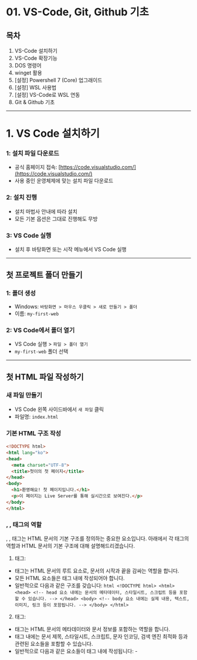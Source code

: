 # 01. VS-Code, Git, Github 기초

## 목차

1. VS-Code 설치하기
2. VS-Code 확장기능
3. DOS 명령어
4. winget 활용
5. [설정] Powershell 7 (Core) 업그래이드
6. [설정] WSL 사용법
7. [설정] VS-Code로 WSL 연동
8. Git & Github 기초

---

# 1. VS Code 설치하기

### 1: 설치 파일 다운로드

- 공식 홈페이지 접속: [https://code.visualstudio.com/](https://code.visualstudio.com/)
- 사용 중인 운영체제에 맞는 설치 파일 다운로드

### 2: 설치 진행

- 설치 마법사 안내에 따라 설치
- 모든 기본 옵션은 그대로 진행해도 무방

### 3: VS Code 실행

- 설치 후 바탕화면 또는 시작 메뉴에서 VS Code 실행

---

## 첫 프로젝트 폴더 만들기

### 1: 폴더 생성

- Windows: `바탕화면 > 마우스 우클릭 > 새로 만들기 > 폴더`
- 이름: `my-first-web`

### 2: VS Code에서 폴더 열기

- VS Code 실행 > `파일 > 폴더 열기`
- `my-first-web` 폴더 선택

---

## 첫 HTML 파일 작성하기

### 새 파일 만들기

- VS Code 왼쪽 사이드바에서 `새 파일` 클릭
- 파일명: `index.html`

### 기본 HTML 구조 작성

```html
<!DOCTYPE html>
<html lang="ko">
<head>
  <meta charset="UTF-8">
  <title>첫이의 첫 페이지</title>
</head>
<body>
  <h1>환영해요! 첫 페이지입니다.</h1>
  <p>이 페이지는 Live Server를 통해 실시간으로 보여진다.</p>
</body>
</html>
```

### **<html>, <head>, <body> 태그의 역할**

<html>, <head>, <body> 태그는 HTML 문서의 기본 구조를 정의하는 중요한 요소입니다. 아래에서 각 태그의 역할과 HTML 문서의 기본 구조에 대해 설명해드리겠습니다.

1. <html> 태그:
- <html> 태그는 HTML 문서의 루트 요소로, 문서의 시작과 끝을 감싸는 역할을 합니다.
- 모든 HTML 요소들은 <html> 태그 내에 작성되어야 합니다.
- 일반적으로 다음과 같은 구조를 갖습니다: ```html <!DOCTYPE html> <html> <head> <!-- head 요소 내에는 문서의 메타데이터, 스타일시트, 스크립트 등을 포함할 수 있습니다. --> </head> <body> <!-- body 요소 내에는 실제 내용, 텍스트, 이미지, 링크 등이 포함됩니다. --> </body> </html> ```
2. <head> 태그:
- <head> 태그는 HTML 문서의 메타데이터와 문서 정보를 포함하는 역할을 합니다.
- <head> 태그 내에는 문서 제목, 스타일시트, 스크립트, 문자 인코딩, 검색 엔진 최적화 등과 관련된 요소들을 포함할 수 있습니다.
- 일반적으로 다음과 같은 요소들이 <head> 태그 내에 작성됩니다: - <title>: 문서의 제목을 정의합니다. - <meta>: 문자 인코딩, 검색 엔진 최적화 등의 메타데이터를 지정합니다. - <link>: 외부 스타일시트를 연결하거나 파비콘(favicon) 등의 리소스를 정의합니다. - <style>: 문서에 직접 CSS 스타일을 정의할 수 있습니다. - <script>: JavaScript 코드를 포함할 수 있습니다.
3. <body> 태그:
- <body> 태그는 실제 웹 페이지의 내용을 정의하는 역할을 합니다.
- 웹 페이지에 표시되는 텍스트, 이미지, 링크, 테이블, 폼 등의 요소들은 모두 <body> 태그 내에 작성됩니다.
- 일반적으로 웹 페이지의 구조와 내용은 <body> 태그 내에 작성되며, 다양한 요소들을 조합하여 웹 페이지의 레이아웃과 디자인을 구성합니다.

HTML 문서의 기본 구조는 위에서 설명한 <html>, <head>, <body> 태그들로 이루어집니다. <html> 태그는 문서의 시작과 끝을 정의하고, <head> 태그는 메타데이터와 문서 정보를 포함하며, <body> 태그는 웹 페이지의 실제 내용을 포함합니다. 이러한 구조를 갖는 HTML 문서는 웹 브라우저에 의해 올바르게 해석되고 표시됩니다.

### DOCTYPE

```html
<!DOCTYPE html>
```

### 메모장을 이용한 HTML 페이지 작성

![Untitled](Untitled.png)

- 작성 순서 [https://www.w3schools.com/html/html_editors.asp](https://www.w3schools.com/html/html_editors.asp)
1. 웹 페이지 구조 설계: 웹 페이지의 구조를 결정하고 어떤 요소들을 포함할지 계획합니다. 예를 들어, 헤더, 내용, 사이드바, 푸터 등을 어떻게 배치할지 결정합니다.
2. HTML 기본 구조 작성: 메모장을 열고 **`<!DOCTYPE html>`**을 입력하여 문서 유형(DOCTYPE)을 선언합니다. 그 다음, **`<html>`**, **`<head>`**, **`<body>`** 태그를 차례대로 입력합니다.
3. 메타데이터와 문서 정보 입력: **`<head>`** 태그 내에서 문서 제목(**`<title>`**), 문자 인코딩(**`<meta charset="UTF-8">`**) 등의 메타데이터와 문서 정보를 입력합니다.
4. 내용 작성: **`<body>`** 태그 내에서 웹 페이지의 실제 내용을 작성합니다. 텍스트, 이미지, 링크, 리스트, 테이블 등을 추가합니다. 필요한 경우, **`<div>`** 등의 블록 요소로 콘텐츠를 그룹화할 수도 있습니다.
5. CSS 스타일 추가 (선택 사항): 웹 페이지에 스타일을 적용하기 위해 **`<style>`** 태그 내에서 CSS 코드를 작성하거나, 외부 CSS 파일을 연결할 수 있습니다.
6. JavaScript 추가 (선택 사항): 웹 페이지에 동적인 기능을 추가하기 위해 **`<script>`** 태그 내에서 JavaScript 코드를 작성하거나, 외부 JavaScript 파일을 연결할 수 있습니다.
7. 파일 저장: 작성한 HTML 코드를 메모장에서 "파일" > "다른 이름으로 저장"을 선택하여 **`.html`** 확장자로 저장합니다.

참고할 수 있는 웹 페이지 링크는 다음과 같습니다:

1. MDN Web Docs: HTML 기본 구조
    - 링크: [**https://developer.mozilla.org/en-US/docs/Learn/HTML/Introduction_to_HTML/Getting_started**](https://developer.mozilla.org/en-US/docs/Learn/HTML/Introduction_to_HTML/Getting_started)
    - 내용: MDN Web Docs에서는 HTML의 기본 구조와 작성 방법에 대한 상세한 설명과 예제를 제공합니다.
2. W3Schools: HTML Tutorial
    - 링크: [**https://www.w3schools.com/html/**](https://www.w3schools.com/html/)
    - 내용: W3Schools는 HTML에 대한 튜토리얼과 예제를 제공하는 사이트로, 초보자부터 고급 개발자까지 다양한 수준의 학습자를 위한 자료를 제공합니다.
3. HTML Dog: HTML Beginner Tutorial
    - 링크: [**https://www.htmldog.com/guides/html/beginner/**](https://www.htmldog.com/guides/html/beginner/)
    - 내용: HTML Dog는 초보자를 대상으로 한 HTML 튜토리얼을 제공합니다. HTML 기본 구조와 요소들에 대한 설명과 예제를 제공하고 있습니다.

위의 웹 페이지들은 HTML 기본 구조와 작성 방법에 대한 설명과 예제를 제공하는 신뢰할 수 있는 소스입니다. 이를 참고하여 HTML 페이지를 작성할 수 있습니다.

## 실습 예제

아래는 HTML의 기본 구조에 대한 예제 코드입니다:

```html
<!DOCTYPE html>
<html>
<head>
  <meta charset="UTF-8">
  <title>My First Web Page</title>
  <link rel="stylesheet" href="styles.css">
  <script src="script.js"></script>
</head>
<body>
  <header>
    <h1>Welcome to My Website</h1>
    <nav>
      <ul>
        <li><a href="#">Home</a></li>
        <li><a href="#">About</a></li>
        <li><a href="#">Services</a></li>
        <li><a href="#">Contact</a></li>
      </ul>
    </nav>
  </header>
  <main>
    <section>
      <h2>About Me</h2>
      <p>Lorem ipsum dolor sit amet, consectetur adipiscing elit.</p>
    </section>
    <section>
      <h2>Services</h2>
      <ul>
        <li>Web Design</li>
        <li>Front-end Development</li>
        <li>Graphic Design</li>
      </ul>
    </section>
  </main>
  <footer>
    <p>&copy; 2023 My Website. All rights reserved.</p>
  </footer>
</body>
</html>
```

위의 예제 코드에서는 다음과 같은 구조를 갖습니다:

- 문서 유형(DOCTYPE) 선언: <!DOCTYPE html>
- HTML 루트 요소: <html>
- 문서 정보와 메타데이터를 포함하는 <head> 태그
- 웹 페이지의 실제 내용을 포함하는 <body> 태그
- <head> 태그 내에서 문자 인코딩, 문서 제목, 스타일시트 및 스크립트 파일의 링크를 포함하는 요소들
- <body> 태그 내에서 웹 페이지의 헤더, 내용, 푸터 등을 정의하는 요소들

이 예제 코드는 단순한 웹 페이지의 구조를 보여주며, 헤더, 내용, 푸터 등의 섹션으로 구성되어 있습니다. 이러한 구조를 활용하여 웹 페이지의 레이아웃과 내용을 조합할 수 있습니다.

# 2. VS-Code 확장 기능

## 비쥬얼 스튜디오 코드 설치 및 유용한 확장 기능 소개

### 비주얼 스튜디오 코드 설치 방법

- 비주얼 스튜디오 코드를 설치하려면 다음 단계를 따릅니다:
    - 공식 웹 사이트 [https://code.visualstudio.com/](https://code.visualstudio.com/)
    
    ![Untitled](Untitled%201.png)
    
    - 해당 운영 체제(Windows, macOS, Linux)에 맞는 설치 파일을 다운로드합니다.
    - 다운로드한 파일을 실행하고 설치 과정을 따릅니다.
    - 설치가 완료되면 비주얼 스튜디오 코드가 실행됩니다.

## 확장 기능 추천

비주얼 스튜디오 코드는 확장 기능을 통해 다양한 개발 환경과 언어를 지원합니다. 몇 가지 유용한 확장 기능을 소개합니다:

| 확장 기능 이름 | 설명 |
| --- | --- |
| Live Server | **HTML 파일을 실시간으로 브라우저에 반영**
정적 웹 페이지를 개발할 때 실시간으로 변경 사항을 반영해주는 기능을 제공합니다. |
| Prettier | **코드 자동 정렬 도구**
코드 포맷터로, 코드를 일관된 스타일로 자동 정렬해주는 기능을 제공합니다. |
| ESLint | **JavaScript 문법 검사기**
JavaScript 코드의 문제점을 찾아주고 일관된 코드 스타일을 유지하는 데 도움을 줍니다. |
| GitLens | **Git 기록과 작성자 추적**
Git 저장소의 코드 변경 이력과 주석, 작성자 정보 등을 보여줍니다. |
| Bracket Pair Colorizer | **괄호 쌍 색상으로 시각화**
괄호를 서로 다른 색상으로 표시하여 코드의 가독성을 높여줍니다. |
| IntelliSense for CSS class names | CSS 클래스 이름을 자동완성해주는 기능을 제공합니다. |

## Live Server 설치 및 실행

### 1: 확장 기능 설치

- 사이드바 왼쪽 하단 `확장(Extensions)` 아이콘 클릭 (네모 격자 모양)
- `Live Server` 검색
- `Ritwick Dey`가 만든 확장 프로그램 설치

### 2: HTML 파일 실행

- `index.html` 파일 열기
- 마우스 오른쪽 클릭 > `Open with Live Server`
- 기본 브라우저에서 자동 실행됨

> 🚀 수정 후 저장하면 브라우저 자동 갱신 확인
> 

![Untitled](Untitled%202.png)

비주얼 스튜디오 코드의 확장 기능은 "Extensions" 메뉴를 통해 설치할 수 있습니다. 비주얼 스튜디오 코드의 왼쪽 사이드바에서 네모 모양 아이콘을 클릭하면 Extensions 메뉴가 열립니다. 여기서 원하는 확장 기능을 검색하여 설치하고, 설치된 확장 기능을 활성화할 수 있습니다.

# 3. DOS(Windows Command Prompt) 명령어

### 개발자에게 유용한 몇 가지 DOS(Windows Command Prompt) 명령어를 소개

1. dir:
    - 현재 디렉토리의 파일 및 폴더 목록을 보여줍니다.
    - 사용 예: **`dir`**
2. cd:
    - 디렉토리를 변경합니다.
    - 사용 예: **`cd Documents`** (Documents 폴더로 이동)
3. mkdir:
    - 새로운 디렉토리(폴더)를 생성합니다.
    - 사용 예: **`mkdir Project`** (Project라는 이름의 디렉토리 생성)
4. copy:
    - 파일을 복사합니다.
    - 사용 예: **`copy file1.txt file2.txt`** (file1.txt를 file2.txt로 복사)
5. move:
    - 파일 또는 폴더를 이동하거나 이름을 변경합니다.
    - 사용 예: **`move file1.txt C:\Documents`** (file1.txt를 Documents 폴더로 이동)
6. del:
    - 파일을 삭제합니다.
    - 사용 예: **`del file.txt`** (file.txt 파일 삭제)
7. ren:
    - 파일의 이름을 변경합니다.
    - 사용 예: **`ren old_name.txt new_name.txt`** (old_name.txt를 new_name.txt로 변경)
8. type:
    - 파일의 내용을 표시합니다.
    - 사용 예: **`type file.txt`** (file.txt 파일의 내용 표시)
9. tasklist:
    - 실행 중인 프로세스 목록을 보여줍니다.
    - 사용 예: **`tasklist`** (실행 중인 프로세스 목록 표시)
10. ping:
    - 지정된 호스트에 ICMP Echo 요청을 보내 응답 시간을 측정합니다.
    - 사용 예: **`ping www.google.com`** (Google 웹사이트에 대한 응답 시간 측정)

## **DOS 명령어 학습 참고 사이트**

1. SS64.com:
    - 링크: [**https://ss64.com/nt/**](https://ss64.com/nt/)
    - 내용: SS64는 다양한 운영 체제의 명령어와 도구에 대한 문서와 예제를 제공하는 사이트입니다. 여기서는 DOS 및 Windows 명령어에 대한 자세한 설명과 사용 예제를 확인할 수 있습니다.
2. Computer Hope:
    - 링크: [**https://www.computerhope.com/msdos.htm**](https://www.computerhope.com/msdos.htm)
    - 내용: Computer Hope는 컴퓨터와 기술 관련 지식을 제공하는 사이트로, 여기서는 MS-DOS 명령어에 대한 설명과 사용 예제를 찾을 수 있습니다.
3. Ktword:
    - 링크: [http://www.ktword.co.kr/](http://www.ktword.co.kr/)
    - 내용: Ktword는 IT 및 기술 용어 사전을 제공하는 사이트로, 여기에서는 다양한 기술 용어와 함께 DOS 명령어에 대한 설명과 사용 예제를 확인할 수 있습니다.

## **Windows에서 CMD(명령 프롬프트) 창 실행 방법**

1. 시작 메뉴 검색:
    - 시작 메뉴(Windows 아이콘)를 클릭하거나 Windows 키를 누릅니다.
    - 검색 창에 "cmd"를 입력합니다.
    - 검색 결과에서 "명령 프롬프트" 또는 "Command Prompt"를 클릭합니다.
2. 실행 대화상자 사용:
    - Windows 키 + R을 눌러 "실행" 대화상자를 엽니다.
    
    ![Untitled](Untitled%203.png)
    
    - "cmd"를 입력하고 Enter 키를 누릅니다.
3. Windows 탐색기에서 경로로 직접 이동:
    - Windows 탐색기를 엽니다.
    - 상단 주소 표시줄에 "cmd"를 입력합니다.
    - Enter 키를 누르거나 주소 표시줄에서 오른쪽 마우스 버튼을 클릭하여 "명령 프롬프트 열기"를 선택합니다.
4. 작업 관리자 사용:
    - Ctrl + Shift + Esc를 눌러 작업 관리자를 엽니다.
    - "파일" 메뉴에서 "새 작업 실행"을 선택합니다.
    - "cmd"를 입력하고 Enter 키를 누릅니다.
    
    ![Untitled](Untitled%204.png)
    

---

# **4. Winget 활용**

주의: 만약, 기존의 Python을 제거하고 winget install로 다시 설치 할때는 레지스트리에서 관련 버전의 정보를 모두 제거하고 winget install로 설치 하는것이 좋습니다. 

### **Scoop과 Winget이란?**

최근 개발 현장과 IT 교육에서는 **개발 도구 설치와 환경 설정을 얼마나 빠르고 깔끔하게 할 수 있는지**가 매우 중요합니다.

**Scoop**과 **Winget**은 Windows에서 Python, Django, VS Code, Git 등 필요한 도구들을 **명령어 한 줄로 설치하고 관리**할 수 있게 도와주는 **패키지 매니저**입니다.

---

### **왜 사용해야 할까?**

- 설치부터 버전 관리, 업데이트까지 **한 번에** 가능
- 설치 경로와 설정이 **자동 관리**, 수동 설치보다 오류 적음
- 수업/팀프로젝트 환경을 **모두 동일하게 맞출 수 있음**
- 리눅스의 `apt`나 `brew`처럼 **터미널 기반으로 편리**

---

## [1] `scoop` vs `winget` 비교

| 항목 | scoop | winget |
| --- | --- | --- |
| 개발사/관리 | 커뮤니티 기반 (GitHub) | Microsoft 공식 |
| 설치 방식 | PowerShell에서 스크립트로 설치 | Windows 10(버전 1809+) 이상에 기본 내장 |
| 장점 | - 리눅스의 `brew`와 비슷- 사용자 디렉토리에 설치(시스템 영향 적음)- 버전 관리가 쉽고 포터블한 패키지 많음 | - Windows 11/10에 기본 제공- 마이크로소프트 스토어 앱, MSI, EXE 등 통합 관리- GUI 없이도 앱 쉽게 설치 가능 |
| 단점 | PowerShell 보안 정책(Execution Policy) 변경 필요 | 최신 패키지가 `scoop`보다 적을 수 있음 |
| 추천 사용 | 터미널 친화적, 다양한 오픈소스 패키지 중심 | Windows 공식, 간편하고 신뢰성 있음 |
|  |  |  |

👉 **결론:**

- **파이썬+Django 개발 환경**만 간단히 맞출 거면 `winget`이 더 쉽고 깔끔합니다.
- 여러 CLI 도구나 오픈소스 빌드 툴도 함께 쓰고 싶으면 `scoop`이 더 유연합니다.

---

## [2] `winget`으로 Django 수업 필수 도구 설치 예시

`winget`은 `cmd`나 `PowerShell`에서 아래처럼 쓰면 됩니다.

### ▶️ `winget` 기본 사용법

1️⃣ **패키지 검색**

```bash
winget search python
```

2️⃣ **패키지 설치**

```bash
winget install --id Python.Python.3.12
winget install --id Git.Git
winget install --id Microsoft.VisualStudioCode
winget install --id Google.Chrome
```

예) 파이썬, Git, VS Code, 크롬 설치

3️⃣ **업데이트**

```bash
winget upgrade
```

4️⃣ **제거**

```bash
winget uninstall <패키지ID>
```

---

## [3] 수업용 추천 설치 명령 예시

아래 명령을 PowerShell에 한 줄씩 입력하면 됩니다.

```bash
# Python
winget install --id Python.Python.3.12 -e

# VS Code
winget install --id Microsoft.VisualStudioCode -e

# Git
winget install --id Git.Git -e

# Chrome (선택)
winget install --id Google.Chrome -e

# Node.js (선택: 프론트엔드 연동시)
winget install --id OpenJS.NodeJS.LTS -e
```

- `e`는 정확한 ID 일치 설치 옵션입니다.
- `pip install django`는 Python 설치 후 `터미널`에서 따로 실행!

---

# **[설정] PowerShell 7(Core) 업그레이드**

> 윈도우 기본의 "Windows PowerShell" 보다 파워쉘 코어 7인 "PowerShell" 사용을 추천합니다.
> 
> 
> 파이참과 VSCode 내부 터미널에서도 이 "PowerShell"을 사용하도록 합니다.
> 
> 즉, **구버전 Windows PowerShell** 대신 **PowerShell Core(7.x)** 를 사용을 권장합니다.
> 

---

## **왜 PowerShell 7(Core)를 쓰는가?**

| 항목 | Windows PowerShell | PowerShell(Core) |
| --- | --- | --- |
| 버전 | 5.1 이하(기본 제공) | 7.x 이상 |
| 플랫폼 | Windows 전용 | Windows, macOS, Linux 모두 지원 |
| 성능 | 상대적으로 느림 | 성능 개선, 최신 .NET Core 기반 |
| 최신 기능 | 업데이트 중단됨 | 지속 업데이트, 모듈 호환성 ↑ |
| 오픈소스 | ❌ | ✅ 오픈소스, 커뮤니티 활발 |

---

### **중요한 이유**

1️⃣ **모듈, 명령어 최신 버전 호환성**

→ Python, Git, Scoop 같은 최신 도구들이 `PowerShell 7`에서 더 안정적으로 작동.

2️⃣ **크로스 플랫폼 지원**

→ 리눅스, macOS에서도 동일한 쉘 환경 제공 → 개발자 이식성 ↑

3️⃣ **VS Code 기본 통합 쉘**

→ VS Code 터미널은 `PowerShell 7`을 기본 터미널로 쉽게 설정 가능.

---

## **PowerShell 7 (Core) 설치**

---

### 1️⃣ **Microsoft 공식 설치**

PowerShell 7은 **마이크로소프트가 직접 배포**합니다.

### **winget으로 설치 (권장)**

이미 `winget`이 깔려 있으면 **명령어 한 줄로 설치** 가능합니다.

```bash
winget search Microsoft.Powershell
```

로 정확한 ID 확인 후,

```bash
winget install --id Microsoft.Powershell --source winget
```

![image.png](image.png)

설치 중간에 작업표시줄 하단을 살펴보면 확인 창이 나타납니다. 승인해야 모두 설치 완료 됩니다.

![image.png](image%201.png)

---

### 2️⃣ **PowerShell 7 실행**

- 시작 메뉴에서 `PowerShell 7` 검색
- 혹은 터미널에서 `pwsh` 입력
- 터미널의 탭 오른쪽에 풀다운 메뉴> 설정에서 선택 가능

---

### 3️⃣ **VS Code에서 기본 쉘로 설정**

1️⃣ VS Code에서 `Ctrl + Shift + P` → `Terminal: Select Default Profile` 선택

2️⃣ 목록에서 `PowerShell 7` 또는 `pwsh` 선택

3️⃣ 새 터미널 열면 자동으로 `PowerShell 7` 사용

---

### ⚡️ **설치 후 확인**

```bash
$PSVersionTable

```

- `PSVersion`이 7.x 이상이면 성공!

---

# **[설정] WSL(리눅스 서브시스템) 사용법**

## [1] **WSL이란?**

- **WSL(Windows Subsystem for Linux)** 는 Windows 안에서 리눅스를 그대로 실행할 수 있게 해주는 **마이크로소프트 공식 기능**입니다.
- Ubuntu, Debian 등 다양한 리눅스 배포판을 Windows에서 동시에 사용 가능.
- 리눅스용 개발 도구(Node.js, Python, Redis, Docker 등)와 Windows 프로그램을 함께 쓸 수 있어 개발 생산성이 매우 높아집니다.

---

## [2] **WSL 버전**

| 버전 | 특징 |
| --- | --- |
| WSL 1 | 파일 시스템은 Windows NTFS 기반, 실행 속도 빠름 |
| WSL 2 | 리눅스 커널 직접 포함, 완전한 리눅스 환경 제공, Docker 등 컨테이너 사용 필수 |

👉 Windows 11에서는 **WSL 2 사용이 기본 권장!**

---

## [3] **WSL 설치 (가장 간단한 명령어)**

Windows 11에서는 단 1줄이면 끝!

PowerShell(또는 CMD) **관리자 권한**으로 실행 후:

```bash
wsl --install

```

- 자동으로 WSL 최신 버전과 기본 리눅스 배포판(Ubuntu LTS)을 설치합니다.
- 설치가 끝나면 PC 재부팅 후 Ubuntu 초기 설정 화면이 열립니다.

---

## [4] **리눅스 배포판 선택**

기본은 Ubuntu이지만 다른 배포판도 설치할 수 있습니다.

예:

```bash
wsl --list --online
```

출력 예:

```
NAME            FRIENDLY NAME
Ubuntu          Ubuntu
Debian          Debian GNU/Linux
kali-linux      Kali Linux Rolling
```

원하는 배포판으로 설치:

```bash
wsl --install -d Debian
```

---

## [5] **WSL 버전 확인 및 변경**

현재 설치된 WSL 버전 확인:

```bash
wsl --list --verbose
```

특정 배포판을 WSL 2로 전환:

```bash
wsl --set-version Ubuntu 2
```

---

## [6] **WSL 기본 버전 설정**

새로 설치되는 배포판의 기본 버전을 WSL 2로 설정:

```bash
wsl --set-default-version 2

```

---

## [7] **WSL 사용 기본 명령어**

| 명령어 | 설명 |
| --- | --- |
| `wsl` | 기본 리눅스 실행 |
| `wsl --list --verbose` | 설치된 배포판 목록 확인 |
| `wsl --set-version <배포판> 2` | WSL 버전 변경 |
| `wsl --unregister <배포판>` | 배포판 삭제 |
| `wsl --shutdown` | WSL 종료 |
| `wsl --update` | WSL 업데이트 |

---

## [8] **WSL에서 패키지 설치 예**

```bash
# Ubuntu 패키지 목록 업데이트
sudo apt update

# Python, pip 설치
sudo apt install python3 python3-pip

# MariaDB, Redis, Node.js 등 리눅스용 개발 도구 설치 가능!

```

---

## **Tip**

- Docker Desktop도 WSL 2 연동이 기본입니다.
- WSL은 `파일 탐색기`에서 `\\wsl$`로 리눅스 파일을 바로 접근할 수 있습니다.
- Windows Terminal + WSL 조합 추천!

![image.png](image%202.png)

https://learn.microsoft.com/ko-kr/windows/wsl/

https://learn.microsoft.com/ko-kr/windows/wsl/setup/environment

https://learn.microsoft.com/ko-kr/windows/wsl/tutorials/linux

https://learn.microsoft.com/ko-kr/windows/wsl/tutorials/wsl-containers

https://learn.microsoft.com/en-us/windows/wsl/tutorials/wsl-vscode

---

# [설정] VS Code + Ubuntu 원격 연동

## **Windows 11의 VS Code로 WSL 연동하기**

### [1] 왜 VS Code + WSL을 쓰나?

- Windows에서 리눅스 개발환경(Ubuntu, Debian 등)을 그대로 실행할 수 있음.
- VS Code는 **Windows에 설치**되어 있지만, **코드 실행·빌드·터미널은 리눅스**로 처리됨.
- 리눅스 CLI 도구(Python, MariaDB, Node.js, Redis 등)를 Windows에서 쉽게 활용 가능!
- Docker 연동도 WSL2 기반으로 동작.

---

### [2] 사전 준비

| 항목 | 설명 |
| --- | --- |
| - WSL 2 설치 | `wsl --install` (PowerShell 관리자) |
| - 리눅스 배포판 설치 | 기본 Ubuntu 권장 |
| - VS Code 설치 | [VS Code 다운로드](https://code.visualstudio.com/) |
| - Remote - WSL 확장 설치 | VS Code Marketplace에서 설치 |

---

### [3] `Remote - WSL` 확장팩 설치

1) VS Code 좌측 Extensions (`Ctrl+Shift+X`) 클릭

2) `Remote - WSL` 검색

3) **Microsoft**에서 배포한 공식 확장팩 설치

설치 후 VS Code 하단 상태바에 `><` 아이콘 표시 → WSL 연동 준비 완료!

---

### [4] WSL 터미널에서 VS Code 실행

터미널(Ubuntu)에서 원하는 작업 폴더로 이동 후 `code .` 명령어 실행!

```bash
wsl  # 또는 Ubuntu 앱 실행
cd ~/workspace/myproject
code .

```

- `code .` → 현재 디렉토리를 VS Code로 연동해 엽니다.
- 이때 VS Code는 **리눅스 내부 환경**으로 원격 연결됨.

---

### [5] VS Code 상태 확인

- VS Code 좌측 하단 파란 상태바에 `[WSL: Ubuntu]` 표시 → 리눅스 모드로 열렸다는 뜻!
- 터미널(`Ctrl+``)을 열면 WSL 리눅스 쉘이 기본 터미널로 연결됩니다.

---

### [6] WSL 프로젝트 연동 흐름

| 단계 | 설명 |
| --- | --- |
| 1) 터미널에서 `code .` | 리눅스 폴더를 VS Code로 연다 |
| 2) VS Code는 원격 WSL 모드로 전환 | `[WSL: Ubuntu]` 표시 확인 |
| 3) 터미널은 자동으로 리눅스 쉘 | Windows PowerShell이 아님 |
| 4) Python, Node, DB 등 리눅스 실행환경 사용 | 가상환경, 패키지 모두 리눅스에 설치됨 |

---

### [7] VS Code 설정 팁

| 팁 | 설명 |
| --- | --- |
| Python Interpreter 선택 | `.venv/bin/python` 선택 (리눅스 가상환경 경로) |
| 터미널 기본 쉘 변경 | 리눅스 배포판으로 자동 연결됨 |
| Extensions | Python, Docker, ESLint 등 WSL 안에서도 작동 |

---

### [8] VS Code → WSL 연동 꿀팁

- Windows에서 `Explorer`로 WSL 경로 바로 열기: `\\wsl$`
- `Remote Explorer` 탭에서 WSL 디렉토리 관리 가능
- WSL2로 Docker도 연동하면 리눅스용 DB, Redis, RabbitMQ 쉽게 구동 가능

---

### 핵심 요약

| 단계 | 내용 |
| --- | --- |
| 1) 사전 준비 | WSL2 설치, VS Code 설치, Remote - WSL 확장 설치 |
| 2) 터미널 이동 | `wsl` → `cd` → `code .` |
| 3) 원격 연결 상태 | `[WSL: Ubuntu]` 확인 |
| 4) 리눅스에서 빌드, 실행, 터미널 동작 | Windows Python 아님! |
| 5) 리눅스 전용 DB 연동 | Django, MariaDB, Redis 실습에 필수 |

---

### 추가 팁

- WSL의 가상환경(`venv`)은 Windows에서 직접 실행되지 않음 → 반드시 `[WSL]` 상태에서 Python 실행!
- WSL2 + VS Code는 **리눅스 서버와 동일한 환경**에서 개발 → 배포 환경과 동일한 테스트 가능.

## **VS Code와 WSL 연동**

1) VS Code에 `Remote - WSL` 확장팩 설치

2) `code .` 명령어로 리눅스 폴더를 VS Code에서 바로 열기

3) Windows와 리눅스 파일 시스템을 동시에 사용 가능

---

| 단계 | 설명 |
| --- | --- |
| 설치 | `wsl --install` |
| 배포판 변경 | `wsl --list --online` → `wsl --install -d <배포판>` |
| 버전 전환 | `wsl --set-version <배포판> 2` |
| 기본 버전 설정 | `wsl --set-default-version 2` |
| 개발 활용 | Python, MariaDB, Redis 등 리눅스 도구 설치 가능 |

### 1. Remote-SSH 확장 설치 (Ubuntu 연동을 위한 필수 설정)

### 🔹 확장 기능 설치

1. VS Code 실행
2. 왼쪽 사이드바에서 **Extensions (확장)** 클릭
3. 검색창에 `Remote - SSH` 입력
4. **Microsoft**에서 제공하는 공식 확장 설치

> 이 확장은 SSH를 통해 리눅스 서버(가상머신 포함)를 로컬처럼 사용할 수 있게 해줍니다.
> 

---

## 4. 연결 후 VS Code에서 가능한 작업

| 작업 | 설명 |
| --- | --- |
| `.js` 파일 저장 후 실행 | `node app.js` 등으로 바로 실행 가능 |
| 터미널 활용 | VM의 bash, npm, mongod 등 직접 실행 |
| Git 관리 | Git 커밋, 푸시 등 바로 VS Code에서 처리 |
| ESLint, Prettier | 코드 검사 및 정리 확장도 사용 가능 |

---

## 5. 실시간 코드 배포 및 디버깅 환경

| 구성 | 설명 |
| --- | --- |
| 코드 수정 후 저장 | 바로 가상머신에 반영됨 |
| nodemon | 코드 변경 시 자동 재시작 |
| 디버깅 | VS Code에서 브레이크포인트 디버깅 가능 (Node.js 디버깅 확장 필요) |

### 🔧 nodemon 설치 및 실행 예시

```bash
npm install -g nodemon
nodemon app.js
```

---

## 6. 예제 실습 흐름

1. Ubuntu VM에서 Node.js 및 Express 환경 구성
2. 간단한 `app.js` 생성
3. `nodemon app.js`로 서버 실행
4. VS Code에서 파일 수정 → 저장 → 바로 반영
5. 브라우저 또는 Postman으로 결과 확인

---

# **[설정] WSL Ubuntu에 SSH 서버 설치**

---

### 1️⃣ WSL에서 Ubuntu 실행

먼저 WSL 터미널(Ubuntu)을 열어주세요:

```bash
wsl
```

또는 Windows Terminal → Ubuntu 선택.

---

### 2️⃣ 패키지 정보 업데이트

먼저 패키지 목록을 최신화합니다:

```bash
sudo apt update
```

---

```bash
sudo apt install openssh-server -y
```

### 3️⃣ OpenSSH Server 설치

---

### 4️⃣ SSH 서버 상태 확인

설치 후 SSH 서비스 상태를 확인합니다:

```bash
sudo service ssh status
```

✅ 정상적으로 뜨면 `active (running)` 상태여야 합니다.

---

### 5️⃣ SSH 서버 시작

만약 `inactive` 상태라면 아래로 직접 시작:

```bash
sudo service ssh start
```

---

### 6️⃣ SSH 포트(22번) 확인

WSL은 Windows와 네트워크가 공유되므로 SSH 포트(22)가 열려 있어야 합니다.

현재 설정 확인:

```bash
sudo nano /etc/ssh/sshd_config
```

기본적으로:

```
Port 22
```

로 설정되어 있을 겁니다.

---

### 7️⃣ WSL 외부 접속 주의사항

기본적으로 WSL2는 **가상 네트워크**를 사용하기 때문에 Windows 호스트 PC에서만 직접 접속할 수 있고, 다른 외부 장치에서 바로 접근하려면 포트 포워딩이나 추가 방화벽 설정이 필요합니다.

로컬에서 접속 테스트는:

```bash
ssh <사용자명>@localhost
```

예:

```bash
ssh yourname@localhost
```

👉 비밀번호를 물어보면 성공!

---

### ✅ 8️⃣ 접속 계정 비밀번호 설정 (필수!)

WSL Ubuntu는 기본 사용자 계정에 패스워드가 없을 수 있습니다. 반드시 비밀번호를 먼저 설정하세요.

```bash
sudo passwd <사용자명>
```

예:

```bash
sudo passwd yourname
```

---

## 핵심 요약

| 단계 | 설명 |
| --- | --- |
| 1️⃣ 패키지 설치 | `sudo apt install openssh-server` |
| 2️⃣ 상태 확인 | `sudo service ssh status` |
| 3️⃣ SSH 시작 | `sudo service ssh start` |
| 4️⃣ 비밀번호 설정 | `sudo passwd <사용자명>` |
| 5️⃣ 로컬 접속 테스트 | `ssh <사용자명>@localhost` |

---

## 실전 팁

- WSL에서 SSH는 주로 **포트포워딩 + VS Code 원격 접속** 등에 활용됩니다.
- Windows 방화벽이 22번 포트를 막고 있으면 연결이 안 될 수 있으니 허용 규칙을 추가하세요.
- WSL2는 가상 어댑터를 쓰기 때문에 외부(같은 네트워크의 다른 PC)에서 바로 접근하려면 `netsh portproxy` 같은 Windows 포트포워딩이 필요합니다.

---

## 올바른 SSH 접속 명령어

```bash
ssh <username>@<host>
```

예:

```bash
ssh acorn@172.22.108.193
```

---

## 비밀번호는 이렇게 입력

- 위 명령 실행 후:
    
    ```
    acorn@172.22.108.193's password:
    ```
    
    프롬프트가 뜨면 **여기서 `패스워드`** 입력! 👉 명령어에 비밀번호는 절대 직접 쓰지 않습니다!
    

---

## 만약 계속 Permission Denied가 뜨면?

### 점검할 것:

**1) 사용자명 오타 없는지?**

- `whoami`로 WSL에서 내 사용자명 확인:
    
    ```bash
    whoami
    ```
    

**2) 패스워드 제대로 설정했는지?**

```bash
sudo passwd <username>
```

**3) SSH 서비스가 실행 중인지?**

```bash
sudo service ssh status
```

**4) 포트 확인**

```bash
sudo netstat -tnlp | grep ssh
```

기본은 22번입니다.

---

## 핵심 예시 (정상 흐름)

```bash
# 1) 사용자명 확인
whoami

# 2) 비밀번호 설정
sudo passwd acorn

# 3) SSH 서버 상태 확인 & 실행
sudo service ssh status
sudo service ssh start

# 4) Windows PowerShell에서 접속
ssh acorn@172.22.108.193
```

---

## 보너스: WSL SSH 로컬 접속만 할 거라면

WSL IP 대신:

```bash
ssh acorn@localhost
```

접속이 안될 때는 포트와 방화벽 예외 확인 필수.

---

## 2. Ubuntu 가상머신에 SSH 서버 설정

### 🔧 SSH 설치 및 실행

```bash
sudo apt update
sudo apt install openssh-server

sudo systemctl enable ssh
sudo systemctl start ssh
sudo systemctl status ssh
```

### 📍 IP 주소 확인 (VM의 현재 주소 확인)

```bash
ip addr show
```

또는

```bash
hostname -I
```

> 예: 192.168.56.101, 10.0.2.15 등
> 

---

## 3. macOS에서 SSH 접속 설정

### 📁 SSH 설정 파일 구성

`~/.ssh/config` 파일에 다음 내용 추가:

```bash
Host ubuntu-vm
  HostName 192.168.56.101   # Ubuntu VM의 IP 주소
  User ubuntu               # Ubuntu 접속 사용자명
  IdentityFile ~/.ssh/id_rsa  # 개인 키 경로 (필요 시)
  Port 22
```

### 🔹 VS Code로 연결 시도

- VS Code 왼쪽 아래 `><` 버튼 클릭 → `Remote-SSH: Connect to Host...` 선택
- `ubuntu-vm` 선택하여 연결

> 최초 접속 시 VS Code가 서버 측 구성 파일을 자동 설치합니다.
> 

---

# **[설정] WSL(Ubuntu)에 MariaDB 설치 & 실행**

## [1] WSL Ubuntu 실행

먼저 Windows Terminal 또는 PowerShell에서 Ubuntu를 실행합니다.

```bash
wsl
```

또는 Windows Terminal에서 Ubuntu 탭 선택!

---

## [2] 패키지 정보 최신화

설치 전 `apt` 패키지 정보를 업데이트하세요.

```bash
sudo apt upgrade

sudo apt update
```

---

## [3] MariaDB 설치

Ubuntu의 기본 패키지로 MariaDB를 바로 설치할 수 있습니다.

```bash
sudo apt install mariadb-server -y
```

---

## [4] MariaDB 버전 확인

설치가 끝나면 버전을 확인해봅니다.

```bash
mysql --version
```

예시 출력:

```
mysql  Ver 15.1 Distrib 10.11.6-MariaDB, for Linux (x86_64)
```

---

## [5] MariaDB 서버 실행

WSL에서는 리눅스 서비스로 MariaDB를 켜야 합니다.

```bash
sudo service mysql start
```

---

## [6] MariaDB 접속

설치 직후 기본 사용자(root)로 접속합니다.

```bash
sudo mysql -u root
```

> ✅ sudo를 붙여야 초기 root 접속이 됩니다!
> 

---

## [7] 기본 보안 설정 (`mysql_secure_installation`)

MariaDB 설치 후 보안 설정을 권장합니다.

```bash
sudo mysql_secure_installation
```

질문에 따라 선택:

- root 비밀번호 설정 (Y)
- 익명 사용자 제거 (Y)
- 원격 root 접속 비활성화 (Y)
- 테스트 데이터베이스 제거 (Y)
- 권한 테이블 다시 로드 (Y)

---

## [8] root 패스워드로 다시 접속

이제부터는 `sudo` 없이 아래처럼 접속할 수 있습니다.

```bash
mysql -u root -p
```

비밀번호 입력!

---

## [9] MariaDB 서버 상태 확인

```bash
sudo service mysql status
```

`active (running)`이면 정상!

---

## [10] 서비스 중지/재시작

필요할 때는 아래 명령어를 사용하세요.

| 동작 | 명령어 |
| --- | --- |
| 중지 | `sudo service mysql stop` |
| 시작 | `sudo service mysql start` |
| 재시작 | `sudo service mysql restart` |

---

## 핵심 요약

| 단계 | 설명 |
| --- | --- |
| 1) 패키지 최신화 | `sudo apt update` |
| 2) 설치 | `sudo apt install mariadb-server` |
| 3) 서버 실행 | `sudo service mysql start` |
| 4) 접속 | `sudo mysql -u root` |
| 5) 보안 설정 | `sudo mysql_secure_installation` |
| 6) 일반 접속 | `mysql -u root -p` |

---

## 추가 팁

- MariaDB 설정 파일: `/etc/mysql/mariadb.conf.d/50-server.cnf`
    
    여기서 포트(기본 3306), 바인드 주소 등을 수정할 수 있습니다.
    
- 다른 툴(phpMyAdmin, DBeaver)과 연동하려면 root 사용자 원격 접속 허용 필요.
- WSL의 MariaDB는 Windows와 다른 로컬 서비스이므로 포트포워딩이 필요할 수 있습니다.

---

# 6. Git & GitHub 실습형 학습 자료

## 학습 목표

| 항목 | 설명 |
| --- | --- |
| 버전 관리 시스템 이해 | VCS의 필요성과 Git 원리 파악 |
| Git 구조 파악 | Working Directory, Staging Area, Repository 이해 |
| 로컬 & 원격 저장소 연결 | GitHub 연동으로 협업 환경 구성 |
| CLI 명령어 실습 | add, commit, push 흐름 익히기 |

---

## [1]버전 관리 시스템 이해

### ✅ 버전 관리란?

- 파일 변경 이력을 시간순으로 기록
- 실수 복구, 과거 기록 확인, 협업 필수 도구

### ✅ Git 도입 전/후 비교

| 상황 | Git 없이 | Git 도입 후 |
| --- | --- | --- |
| 협업 | 파일 충돌, 중복 저장 | 브랜치로 역할 분담 가능 |
| 이전 버전 복구 | 직접 백업 필요 | `git log`, `git checkout` 가능 |
| 실수 복구 | 되돌리기 어려움 | `git reset`, `git revert` 사용 |

---

## [2] Git의 특징과 구조

### ✅ Git은 왜 특별한가?

- 2005년 리누스 토발즈가 리눅스 커널 개발을 위해 개발
- Git은 **분산형 버전 관리 시스템(DVCS)**

### ✅ Git vs SVN 비교

| 항목 | SVN 등 중앙형 | Git (분산형) |
| --- | --- | --- |
| 저장 구조 | 서버 중심 | 각 클라이언트가 전체 저장소 보유 |
| 작업 속도 | 느림 | 빠름 (로컬 중심) |
| 오프라인 작업 | 불가 | 가능 |

---

## [3] Git 구조: 3단계 저장소

```
Working Directory → (git add) → Staging Area → (git commit) → Repository

```

| 단계 | 역할 | 명령어 |
| --- | --- | --- |
| Working Directory | 작업 중인 파일 | 파일 수정 |
| Staging Area | 커밋 준비 중 | `git add` |
| Repository | 기록 보존 | `git commit` |

---

## [4] Git 설치 및 초기 설정

### 설치 확인

```bash
git --version

```

- [Windows 설치](https://git-scm.com/download/win)
- macOS: `brew install git`

### 사용자 정보 등록

```bash
git config --global user.name "홍길동"
git config --global user.email "hong@domain.com"

# 확인
git config user.name
git config user.email
git config --global --list
```

---

## [5] 프로젝트 초기화 및 커밋 실습

### Git 초기화

```bash
mkdir myproject
cd myproject
git init
```

### .gitignore 설정

- [gitignore.io](https://www.toptal.com/developers/gitignore) 사용
- 예시: Node, macOS, Windows 입력 후 생성된 파일을 `.gitignore`로 저장

### 파일 작성 & 커밋

```bash
echo "print('Hello Git')" > hello.py
# 또는 vs-code를 이용해서 새 파일 생성.
git status
git add hello.py
git commit -m "처음 커밋"

```

### Git 로그 확인

```bash
git log
git log --oneline

```

---

## [6] GitHub 원격 저장소 연결

### GitHub 저장소 생성

- 이름: `myproject`
- Public 또는 Private 선택

### 원격 저장소 연결 및 푸시

```bash
git remote add origin https://github.com/username/myproject.git
git push -u origin main

```

### **create a new repository on the command line**

```jsx
echo "# git_study01" >> README.md
git init
git add README.md
git commit -m "first commit"
git branch -M main
git remote add origin https://github.com/beomjoon-kim/git_study01.git
git push -u origin main
```

### 키 생성 후 remote에 추가

```bash
# github에서 키를 생성 하고 추가한다. 
git remote add origin https://키@github.com/beomjoon-kim/git_study01.git
git push -u origin main
```

---

## [7] 실습 과제

📌 **과제: 자기소개 HTML 업로드**

1. `about.html` 생성
2. 이름, 취미, 목표 등을 HTML로 작성
3. Git 커밋 → GitHub 푸시
4. 웹상에서 코드 확인

---

## [8] 단원 요약

| 개념 | 요약 |
| --- | --- |
| 구조 | Working Dir → Staging → Repository |
| 흐름 | `add` → `commit` → `push` |
| 원격 저장소 | `git remote`, `push`, `pull` |
| 실습 | `.gitignore`, 브랜치, 충돌 등 |

---

## [9] 자주 쓰는 Git 명령어 정리

### 기본 명령어

| 명령어 | 설명 |
| --- | --- |
| `git init` | 저장소 초기화 |
| `git clone URL` | 저장소 복제 |
| `git status` | 상태 확인 |
| `git add 파일` | 변경 내용 스테이징 |
| `git commit -m "메시지"` | 커밋 |
| `git push` | GitHub에 푸시 |
| `git pull` | GitHub에서 최신 내용 가져오기 |

### 브랜치 명령어

| 명령어 | 설명 |
| --- | --- |
| `git branch` | 브랜치 목록 |
| `git checkout -b new` | 새 브랜치 생성 후 이동 |
| `git merge 브랜치` | 병합 |
| `git branch -d 브랜치` | 삭제 |

### 고급 명령어

| 명령어 | 설명 |
| --- | --- |
| `git rebase 브랜치` | 베이스 변경 |
| `git cherry-pick 해시` | 커밋 선택 적용 |
| `git tag v1.0` | 태그 추가 |
| `git push origin --delete 브랜치` | 원격 브랜치 삭제 |

---

## [10] 문제 해결 가이드

### 🔸 병합 충돌 해결

```bash
git add 충돌파일
git commit -m "충돌 해결"
```

### 🔸 Push 충돌 해결

```bash
git fetch origin
git merge origin/main
git push
```

### 🔸 커밋 메시지 수정

```bash
git commit --amend -m "새 메시지"
git push --force
```

---

# 참고 자료

- [VS Code Remote - SSH](https://marketplace.visualstudio.com/items?itemName=ms-vscode-remote.remote-ssh)
- [Ubuntu SSH 설정 공식 문서](https://ubuntu.com/server/docs/service-openssh)
- [MDN Node.js 시작하기](https://developer.mozilla.org/en-US/docs/Learn/Server-side/Node_server_without_framework)
- [w3schools HTML Editors](https://www.w3schools.com/html/html_editors.asp)
- [MDN HTML Getting Started](https://developer.mozilla.org/en-US/docs/Learn/HTML/Introduction_to_HTML/Getting_started)
- [VS Code 공식](https://code.visualstudio.com/)
- [VS Code 설치 가이드](https://code.visualstudio.com/docs/setup/setup-overview)
- [Git 설치 가이드](https://git-scm.com/book/ko/v2)
- [GitHub 시작하기](https://docs.github.com/ko/get-started)
- [김범준 Git 정리 문서](https://docs.google.com/document/d/1BWTM83JX0UJE3Zs2zNMatFVXGxSFKKd-/edit?usp=sharing)
- [GitHub 핵심 Notion](https://www.notion.so/138e622122f18069a14aef5536540f6c?pvs=21)

[Git & GitHub 사용법 기본](https://www.notion.so/Git-GitHub-23da3ca97a40800cb24eda1838b15801?pvs=21)